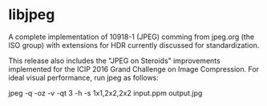 libjpeg
=======

A complete implementation of 10918-1 (JPEG) comming from jpeg.org (the ISO group) with extensions for HDR currently discussed for standardization.

This release also includes the "JPEG on Steroids" improvements implemented for the ICIP 2016 Grand Challenge on Image Compression. For ideal visual performance, run jpeg as follows:

jpeg -q <quality> -oz -v -qt 3 -h -s 1x1,2x2,2x2 input.ppm output.jpg

